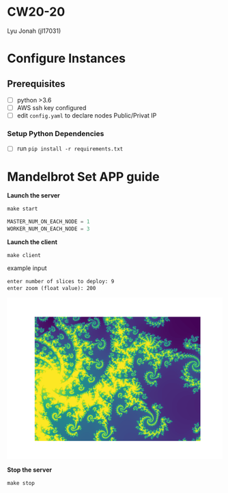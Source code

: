 # CW20-20
Lyu Jonah (jl17031)

# Configure Instances

## Prerequisites

- [ ] python >3.6
- [ ] AWS ssh key configured
- [ ] edit `config.yaml` to declare nodes Public/Privat IP

### Setup Python Dependencies
- [ ] run `pip install -r requirements.txt`

# Mandelbrot Set APP guide

**Launch the server**
```
make start
```

```python
MASTER_NUM_ON_EACH_NODE = 1
WORKER_NUM_ON_EACH_NODE = 3
```


**Launch the client**
```
make client
```

example input
```
enter number of slices to deploy: 9
enter zoom (float value): 200
```
![result_zoom_200}](/png/result_zoom_2000.0.png)

**Stop the server**
```
make stop
```